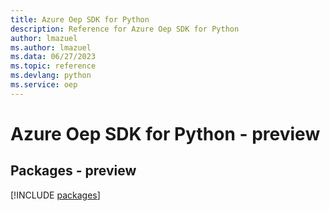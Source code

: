 ```yaml
---
title: Azure Oep SDK for Python
description: Reference for Azure Oep SDK for Python
author: lmazuel
ms.author: lmazuel
ms.data: 06/27/2023
ms.topic: reference
ms.devlang: python
ms.service: oep
---
```

# Azure Oep SDK for Python - preview
## Packages - preview
[!INCLUDE [packages](oep-index.md)]